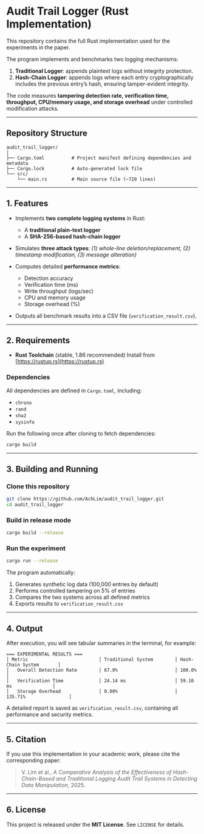 # Audit Trail Logger (Rust Implementation)

This repository contains the full Rust implementation used for the experiments in the paper.

The program implements and benchmarks two logging mechanisms:

1. **Traditional Logger**: appends plaintext logs without integrity protection.
2. **Hash-Chain Logger**: appends logs where each entry cryptographically includes the previous entry’s hash, ensuring tamper-evident integrity.

The code measures **tampering detection rate, verification time, throughput, CPU/memory usage, and storage overhead** under controlled modification attacks.

---

## Repository Structure

```
audit_trail_logger/
│
├── Cargo.toml          # Project manifest defining dependencies and metadata
├── Cargo.lock          # Auto-generated lock file
└── src/
    └── main.rs         # Main source file (~720 lines)
```

---

## 1. Features

* Implements **two complete logging systems** in Rust:

  * A **traditional plain-text logger**
  * A **SHA-256-based hash-chain logger**
* Simulates **three attack types**:
  *(1) whole-line deletion/replacement, (2) timestamp modification, (3) message alteration)*
* Computes detailed **performance metrics**:

  * Detection accuracy
  * Verification time (ms)
  * Write throughput (logs/sec)
  * CPU and memory usage
  * Storage overhead (%)
* Outputs all benchmark results into a CSV file (`verification_result.csv`).

---

## 2. Requirements

* **Rust Toolchain** (stable, 1.86 recommended)
  Install from [https://rustup.rs](https://rustup.rs)

### Dependencies

All dependencies are defined in `Cargo.toml`, including:

* `chrono`
* `rand`
* `sha2`
* `sysinfo`

Run the following once after cloning to fetch dependencies:

```bash
cargo build
```

---

## 3. Building and Running

### Clone this repository

```bash
git clone https://github.com/AchLim/audit_trail_logger.git
cd audit_trail_logger
```

### Build in release mode

```bash
cargo build --release
```

### Run the experiment

```bash
cargo run --release
```

The program automatically:

1. Generates synthetic log data (100,000 entries by default)
2. Performs controlled tampering on 5% of entries
3. Compares the two systems across all defined metrics
4. Exports results to `verification_result.csv`

---

## 4. Output

After execution, you will see tabular summaries in the terminal, for example:

```
=== EXPERIMENTAL RESULTS ===
│ Metric                          │ Traditional System        │ Hash-Chain System       │
│   Overall Detection Rate        │ 67.0%                     │ 100.0%                 │
│   Verification Time             │ 24.14 ms                  │ 59.10 ms               │
│   Storage Overhead              │ 0.00%                     │ 135.71%                │
```

A detailed report is saved as `verification_result.csv`, containing all performance and security metrics.

---

## 5. Citation

If you use this implementation in your academic work, please cite the corresponding paper:

> V. Lim et al., *A Comparative Analysis of the Effectiveness of Hash-Chain-Based and Traditional Logging Audit Trail Systems in Detecting Data Manipulation*, 2025.

---

## 6. License

This project is released under the **MIT License**. See `LICENSE` for details.
